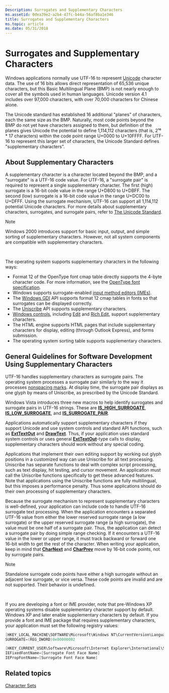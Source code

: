 ```yaml
---
Description: Surrogates and Supplementary Characters
ms.assetid: 0dea39e2-a2b4-47fc-b44a-56af8ba1e346
title: Surrogates and Supplementary Characters
ms.topic: article
ms.date: 05/31/2018
---
```


# Surrogates and Supplementary Characters

Windows applications normally use UTF-16 to represent [Unicode](unicode.md) character data. The use of 16 bits allows direct representation of 65,536 unique characters, but this Basic Multilingual Plane (BMP) is not nearly enough to cover all the symbols used in human languages. Unicode version 4.1 includes over 97,000 characters, with over 70,000 characters for Chinese alone.

The Unicode standard has established 16 additional "planes" of characters, each the same size as the BMP. Naturally, most code points beyond the BMP do not yet have characters assigned to them, but definition of the planes gives Unicode the potential to define 1,114,112 characters (that is, 2¹⁶ \* 17 characters) within the code point range U+0000 to U+10FFFF. For UTF-16 to represent this larger set of characters, the Unicode Standard defines "supplementary characters".

## About Supplementary Characters

A supplementary character is a character located beyond the BMP, and a "surrogate" is a UTF-16 code value. For UTF-16, a "surrogate pair" is required to represent a single supplementary character. The first (high) surrogate is a 16-bit code value in the range U+D800 to U+DBFF. The second (low) surrogate is a 16-bit code value in the range U+DC00 to U+DFFF. Using the surrogate mechanism, UTF-16 can support all 1,114,112 potential Unicode characters. For more details about supplementary characters, surrogates, and surrogate pairs, refer to [The Unicode Standard](https://go.microsoft.com/fwlink/p/?linkid=161649).

> [!Note]  
> Windows 2000 introduces support for basic input, output, and simple sorting of supplementary characters. However, not all system components are compatible with supplementary characters.

 

The operating system supports supplementary characters in the following ways:

-   Format 12 of the OpenType font cmap table directly supports the 4-byte character code. For more information, see the [OpenType font specification](https://www.microsoft.com/OpenType/OTSpec/cmap.md).
-   Windows supports surrogate-enabled [input method editors (IMEs)](https://msdn.microsoft.com/library/Ee418266(v=VS.85).aspx).
-   The [Windows GDI](https://msdn.microsoft.com/library/Dd145203(v=VS.85).aspx) API supports format 12 cmap tables in fonts so that surrogates can be displayed correctly.
-   The [Uniscribe](uniscribe.md) API supports supplementary characters.
-   [Windows controls](https://msdn.microsoft.com/library/Bb773173(v=VS.85).aspx), including [Edit](https://msdn.microsoft.com/library/Bb775458(v=VS.85).aspx) and [Rich Edit](https://msdn.microsoft.com/library/Bb787605(v=VS.85).aspx), support supplementary characters.
-   The HTML engine supports HTML pages that include supplementary characters for display, editing (through Outlook Express), and forms submission.
-   The operating system sorting table supports supplementary characters.

## General Guidelines for Software Development Using Supplementary Characters

UTF-16 handles supplementary characters as surrogate pairs. The operating system processes a surrogate pair similarly to the way it processes [nonspacing marks](using-nonspacing-characters-and-diacritics.md). At display time, the surrogate pair displays as one glyph by means of Uniscribe, as prescribed by the Unicode Standard.

Windows Vista introduces three new macros to help identify surrogates and surrogate pairs in UTF-16 strings. These are [**IS\_HIGH\_SURROGATE**](/windows/desktop/api/Winnls/nf-winnls-is_high_surrogate), [**IS\_LOW\_SURROGATE**](/windows/desktop/api/Winnls/nf-winnls-is_low_surrogate), and [**IS\_SURROGATE\_PAIR**](/windows/desktop/api/Winnls/nf-winnls-is_surrogate_pair).

Applications automatically support supplementary characters if they support Unicode and use system controls and standard API functions, such as [**ExtTextOut**](https://msdn.microsoft.com/library/Dd162713(v=VS.85).aspx) and [**DrawText**](https://msdn.microsoft.com/library/Dd162498(v=VS.85).aspx). Thus, if your application uses standard system controls or uses general [**ExtTextOut**](https://msdn.microsoft.com/library/Dd162713(v=VS.85).aspx)-type calls to display, supplementary characters should work without any special coding.

Applications that implement their own editing support by working out glyph positions in a customized way can use Uniscribe for all text processing. Uniscribe has separate functions to deal with complex script processing, such as text display, hit testing, and cursor movement. An application must call the Uniscribe functions specifically to get these advanced features. Note that applications using the Uniscribe functions are fully multilingual, but this imposes a performance penalty. Thus some applications should do their own processing of supplementary characters.

Because the surrogate mechanism to represent supplementary characters is well-defined, your application can include code to handle UTF-16 surrogate text processing. When the application encounters a separated UTF-16 value from either the lower reserved surrogate range (a low surrogate) or the upper reserved surrogate range (a high surrogate), the value must be one half of a surrogate pair. Thus, the application can detect a surrogate pair by doing simple range checking. If it encounters a UTF-16 value in the lower or upper range, it must track backward or forward one 16-bit width to get the rest of the character. When writing your application, keep in mind that [**CharNext**](https://msdn.microsoft.com/library/ms647469(v=VS.85).aspx) and [**CharPrev**](https://msdn.microsoft.com/library/ms647471(v=VS.85).aspx) move by 16-bit code points, not by surrogate pairs.

> [!Note]  
> Standalone surrogate code points have either a high surrogate without an adjacent low surrogate, or vice versa. These code points are invalid and are not supported. Their behavior is undefined.

 

If you are developing a font or IME provider, note that pre-Windows XP operating systems disable supplementary character support by default. Windows XP and later enable supplementary characters by default. If you provide a font and IME package that requires supplementary characters, your application must set the following registry values:


```C++
[HKEY_LOCAL_MACHINE\SOFTWARE\Microsoft\Windows NT\CurrentVersion\LanguagePack]
SURROGATE=(REG_DWORD)0x00000002

[HKEY_CURRENT_USER\Software\Microsoft\Internet Explorer\International\Scripts\42]
IEFixedFontName=[Surrogate Font Face Name]
IEPropFontName=[Surrogate Font Face Name]
```



## Related topics

<dl> <dt>

[Character Sets](character-sets.md)
</dt> </dl>

 

 



